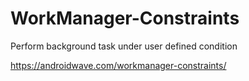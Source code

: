 # WorkManager-Constraints
Perform background task under user defined condition


https://androidwave.com/workmanager-constraints/
